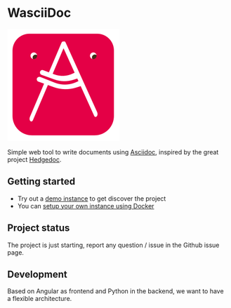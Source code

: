 # WasciiDoc

![Logo](docs/icon_256.png)

Simple web tool to write documents using [Asciidoc](https://asciidoc.org/), 
inspired by the great project [Hedgedoc](https://github.com/hedgedoc/hedgedoc).

## Getting started

- Try out a [demo instance]() to get discover the project
- You can [setup your own instance using Docker](docs/deploy_with_docker.md)

## Project status

The project is just starting, report any question / issue in the Github
issue page.

## Development

Based on Angular as frontend and Python in the backend, we 
want to have a flexible architecture.
